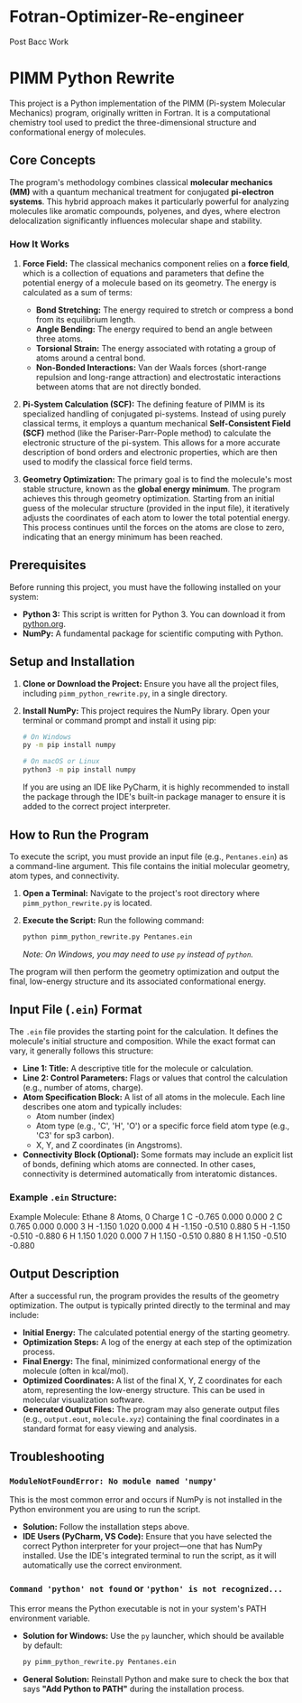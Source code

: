 # Fotran-Optimizer-Re-engineer
Post Bacc Work
# PIMM Python Rewrite

This project is a Python implementation of the PIMM (Pi-system Molecular Mechanics) program, originally written in Fortran. It is a computational chemistry tool used to predict the three-dimensional structure and conformational energy of molecules.

## Core Concepts

The program's methodology combines classical **molecular mechanics (MM)** with a quantum mechanical treatment for conjugated **pi-electron systems**. This hybrid approach makes it particularly powerful for analyzing molecules like aromatic compounds, polyenes, and dyes, where electron delocalization significantly influences molecular shape and stability.

### How It Works

1.  **Force Field:** The classical mechanics component relies on a **force field**, which is a collection of equations and parameters that define the potential energy of a molecule based on its geometry. The energy is calculated as a sum of terms:
    * **Bond Stretching:** The energy required to stretch or compress a bond from its equilibrium length.
    * **Angle Bending:** The energy required to bend an angle between three atoms.
    * **Torsional Strain:** The energy associated with rotating a group of atoms around a central bond.
    * **Non-Bonded Interactions:** Van der Waals forces (short-range repulsion and long-range attraction) and electrostatic interactions between atoms that are not directly bonded.

2.  **Pi-System Calculation (SCF):** The defining feature of PIMM is its specialized handling of conjugated pi-systems. Instead of using purely classical terms, it employs a quantum mechanical **Self-Consistent Field (SCF)** method (like the Pariser-Parr-Pople method) to calculate the electronic structure of the pi-system. This allows for a more accurate description of bond orders and electronic properties, which are then used to modify the classical force field terms.

3.  **Geometry Optimization:** The primary goal is to find the molecule's most stable structure, known as the **global energy minimum**. The program achieves this through geometry optimization. Starting from an initial guess of the molecular structure (provided in the input file), it iteratively adjusts the coordinates of each atom to lower the total potential energy. This process continues until the forces on the atoms are close to zero, indicating that an energy minimum has been reached.

## Prerequisites

Before running this project, you must have the following installed on your system:

* **Python 3:** This script is written for Python 3. You can download it from [python.org](https://www.python.org/).
* **NumPy:** A fundamental package for scientific computing with Python.

## Setup and Installation

1.  **Clone or Download the Project:**
    Ensure you have all the project files, including `pimm_python_rewrite.py`, in a single directory.

2.  **Install NumPy:**
    This project requires the NumPy library. Open your terminal or command prompt and install it using pip:
    ```bash
    # On Windows
    py -m pip install numpy

    # On macOS or Linux
    python3 -m pip install numpy
    ```
    If you are using an IDE like PyCharm, it is highly recommended to install the package through the IDE's built-in package manager to ensure it is added to the correct project interpreter.

## How to Run the Program

To execute the script, you must provide an input file (e.g., `Pentanes.ein`) as a command-line argument. This file contains the initial molecular geometry, atom types, and connectivity.

1.  **Open a Terminal:**
    Navigate to the project's root directory where `pimm_python_rewrite.py` is located.

2.  **Execute the Script:**
    Run the following command:
    ```bash
    python pimm_python_rewrite.py Pentanes.ein
    ```
    *Note: On Windows, you may need to use `py` instead of `python`.*

The program will then perform the geometry optimization and output the final, low-energy structure and its associated conformational energy.

## Input File (`.ein`) Format

The `.ein` file provides the starting point for the calculation. It defines the molecule's initial structure and composition. While the exact format can vary, it generally follows this structure:

* **Line 1: Title:** A descriptive title for the molecule or calculation.
* **Line 2: Control Parameters:** Flags or values that control the calculation (e.g., number of atoms, charge).
* **Atom Specification Block:** A list of all atoms in the molecule. Each line describes one atom and typically includes:
    * Atom number (index)
    * Atom type (e.g., 'C', 'H', 'O') or a specific force field atom type (e.g., 'C3' for sp3 carbon).
    * X, Y, and Z coordinates (in Angstroms).
* **Connectivity Block (Optional):** Some formats may include an explicit list of bonds, defining which atoms are connected. In other cases, connectivity is determined automatically from interatomic distances.

### Example `.ein` Structure:


Example Molecule: Ethane
8 Atoms, 0 Charge
1 C  -0.765  0.000  0.000
2 C   0.765  0.000  0.000
3 H  -1.150  1.020  0.000
4 H  -1.150 -0.510  0.880
5 H  -1.150 -0.510 -0.880
6 H   1.150  1.020  0.000
7 H   1.150 -0.510  0.880
8 H   1.150 -0.510 -0.880


## Output Description

After a successful run, the program provides the results of the geometry optimization. The output is typically printed directly to the terminal and may include:

* **Initial Energy:** The calculated potential energy of the starting geometry.
* **Optimization Steps:** A log of the energy at each step of the optimization process.
* **Final Energy:** The final, minimized conformational energy of the molecule (often in kcal/mol).
* **Optimized Coordinates:** A list of the final X, Y, Z coordinates for each atom, representing the low-energy structure. This can be used in molecular visualization software.
* **Generated Output Files:** The program may also generate output files (e.g., `output.eout`, `molecule.xyz`) containing the final coordinates in a standard format for easy viewing and analysis.

## Troubleshooting

### `ModuleNotFoundError: No module named 'numpy'`

This is the most common error and occurs if NumPy is not installed in the Python environment you are using to run the script.

* **Solution:** Follow the installation steps above.
* **IDE Users (PyCharm, VS Code):** Ensure that you have selected the correct Python interpreter for your project—one that has NumPy installed. Use the IDE's integrated terminal to run the script, as it will automatically use the correct environment.

### `Command 'python' not found` or `'python' is not recognized...`

This error means the Python executable is not in your system's PATH environment variable.

* **Solution for Windows:** Use the `py` launcher, which should be available by default:
    ```bash
    py pimm_python_rewrite.py Pentanes.ein
    ```
* **General Solution:** Reinstall Python and make sure to check the box that says **"Add Python to PATH"** during the installation process.

